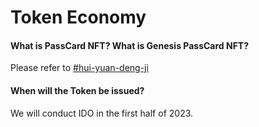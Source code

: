 # Token Economy

#### What is PassCard NFT? What is Genesis PassCard NFT?

Please refer to [#hui-yuan-deng-ji](../chan-pin-shou-ce/hui-yuan-xi-tong-yu-ji-qi-ren-quan-yi.md#hui-yuan-deng-ji "mention")&#x20;

#### When will the Token be issued?

We will conduct IDO in the first half of 2023.